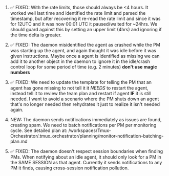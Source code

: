 1. ✅ FIXED: With the rate limits, those should always be <4 hours. It worked well last time and identified the rate limit and parsed the timestamp, but after recovering it re-read the rate limit and since it was for 12UTC and it was now 00:01 UTC it paused/waited for ~24hrs. We should guard against this by setting an upper limit (4hrs) and ignoring if the time delta is greater.

2. ✅ FIXED: The daemon misidentified the agent as crashed while the PM was starting up the agent, and again thought it was idle before it was given instructions. Maybe once a agent is identified as missing we can add it to another object in the daemon to ignore it in the idle/crash control loop for some period of time (e.g. 2 minutes) **don't use magic numbers**

3. ✅ FIXED: We need to update the template for telling the PM that an agent has gone missing to not tell it it *NEEDS* to restart the agent, instead tell it to review the team plan and restart if agent **IF** it is still needed. I want to avoid a scenario where the PM shuts down an agent that's no longer needed then rehydrates it just to realize it isn't needed again.

4. NEW: The daemon sends notifications immediately as issues are found, creating spam. We need to batch notifications per PM per monitoring cycle. See detailed plan at: /workspaces/Tmux-Orchestrator/.tmux_orchestrator/planning/monitor-notification-batching-plan.md

5. ✅ FIXED: The daemon doesn't respect session boundaries when finding PMs. When notifying about an idle agent, it should only look for a PM in the SAME SESSION as that agent. Currently it sends notifications to any PM it finds, causing cross-session notification pollution.
